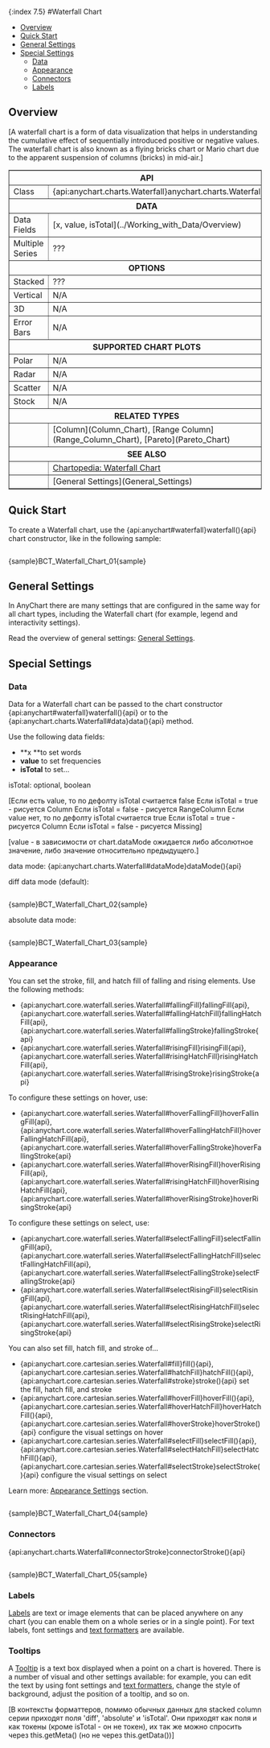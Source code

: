 {:index 7.5}
#Waterfall Chart

* [Overview](#overview)
* [Quick Start](#quick_start)
* [General Settings](#general_settings)
* [Special Settings](#special_settings)
  * [Data](#data)
  * [Appearance](#appearance)
  * [Connectors](#connectors)
  * [Labels](#labels)

## Overview

[A waterfall chart is a form of data visualization that helps in understanding the cumulative effect of sequentially introduced positive or negative values. The waterfall chart is also known as a flying bricks chart or Mario chart due to the apparent suspension of columns (bricks) in mid-air.]

<table border="1" class="seriesTABLE">
<tr><th colspan=2>API</th></tr>
<tr><td>Class</td><td>{api:anychart.charts.Waterfall}anychart.charts.Waterfall{api}</td></tr>
<tr><th colspan=2>DATA</th></tr>
<tr><td>Data Fields</td><td>[x, value, isTotal](../Working_with_Data/Overview)</td></tr>
<tr><td>Multiple Series</td><td>???</td></tr>
<tr><th colspan=2>OPTIONS</th></tr>
<tr><td>Stacked</td><td>???</td></tr>
<tr><td>Vertical</td><td>N/A</td></tr>
<tr><td>3D</td><td>N/A</td></tr>
<tr><td>Error Bars</td><td>N/A</td></tr>
<tr><th colspan=2>SUPPORTED CHART PLOTS</th></tr>
<tr><td>Polar</td><td>N/A</td></tr>
<tr><td>Radar</td><td>N/A</td></tr>
<tr><td>Scatter</td><td>N/A</td></tr>
<tr><td>Stock</td><td>N/A</td></tr>
<tr><th colspan=2>RELATED TYPES</th></tr>
<tr><td></td><td>[Column](Column_Chart), [Range Column](Range_Column_Chart), [Pareto](Pareto_Chart)</td></tr>
<tr><th colspan=2>SEE ALSO</th></tr>
<tr><td></td><td><a href="https://www.anychart.com/chartopedia/chart-types/waterfall-chart/" target="_blank">Chartopedia: Waterfall Chart</a></td></tr>
<tr><td></td><td>[General Settings](General_Settings)</td></tr>
</table>

## Quick Start

To create a Waterfall chart, use the {api:anychart#waterfall}waterfall(){api} chart constructor, like in the following sample:

```

```

{sample}BCT\_Waterfall\_Chart\_01{sample}

## General Settings

In AnyChart there are many settings that are configured in the same way for all chart types, including the Waterfall chart (for example, legend and interactivity settings).

Read the overview of general settings: [General Settings](General_Settings).

## Special Settings

### Data

Data for a Waterfall chart can be passed to the chart constructor {api:anychart#waterfall}waterfall(){api} or to the {api:anychart.charts.Waterfall#data}data(){api} method.

Use the following data fields:

* **x **to set words
* **value** to set frequencies
* **isTotal** to set...

isTotal: optional, boolean

[Если есть value, то по дефолту isTotal считается false
Если isTotal = true - рисуется Column
Если isTotal = false - рисуется RangeColumn
Если value нет, то по дефолту isTotal считается true
Если isTotal = true - рисуется Column
Если isTotal = false - рисуется Missing]

[value - в зависимости от chart.dataMode ожидается либо абсолютное значение, либо значение относительно предыдущего.]

data mode: {api:anychart.charts.Waterfall#dataMode}dataMode(){api}

diff data mode (default):

```

```

{sample}BCT\_Waterfall\_Chart\_02{sample}

absolute data mode:

```

```

{sample}BCT\_Waterfall\_Chart\_03{sample}

### Appearance

You can set the stroke, fill, and hatch fill of falling and rising elements. Use the following methods:

* {api:anychart.core.waterfall.series.Waterfall#fallingFill}fallingFill{api}, {api:anychart.core.waterfall.series.Waterfall#fallingHatchFill}fallingHatchFill{api}, {api:anychart.core.waterfall.series.Waterfall#fallingStroke}fallingStroke{api}
* {api:anychart.core.waterfall.series.Waterfall#risingFill}risingFill{api}, {api:anychart.core.waterfall.series.Waterfall#risingHatchFill}risingHatchFill{api}, {api:anychart.core.waterfall.series.Waterfall#risingStroke}risingStroke{api}

To configure these settings on hover, use:

* {api:anychart.core.waterfall.series.Waterfall#hoverFallingFill}hoverFallingFill{api}, {api:anychart.core.waterfall.series.Waterfall#hoverFallingHatchFill}hoverFallingHatchFill{api}, {api:anychart.core.waterfall.series.Waterfall#hoverFallingStroke}hoverFallingStroke{api}
* {api:anychart.core.waterfall.series.Waterfall#hoverRisingFill}hoverRisingFill{api}, {api:anychart.core.waterfall.series.Waterfall#risingHatchFill}hoverRisingHatchFill{api}, {api:anychart.core.waterfall.series.Waterfall#hoverRisingStroke}hoverRisingStroke{api}

To configure these settings on select, use:

* {api:anychart.core.waterfall.series.Waterfall#selectFallingFill}selectFallingFill{api}, {api:anychart.core.waterfall.series.Waterfall#selectFallingHatchFill}selectFallingHatchFill{api}, {api:anychart.core.waterfall.series.Waterfall#selectFallingStroke}selectFallingStroke{api}
* {api:anychart.core.waterfall.series.Waterfall#selectRisingFill}selectRisingFill{api}, {api:anychart.core.waterfall.series.Waterfall#selectRisingHatchFill}selectRisingHatchFill{api}, {api:anychart.core.waterfall.series.Waterfall#selectRisingStroke}selectRisingStroke{api}

You can also set fill, hatch fill, and stroke of...

* {api:anychart.core.cartesian.series.Waterfall#fill}fill(){api}, {api:anychart.core.cartesian.series.Waterfall#hatchFill}hatchFill(){api}, {api:anychart.core.cartesian.series.Waterfall#stroke}stroke(){api} set the fill, hatch fill, and stroke
* {api:anychart.core.cartesian.series.Waterfall#hoverFill}hoverFill(){api}, {api:anychart.core.cartesian.series.Waterfall#hoverHatchFill}hoverHatchFill(){api}, {api:anychart.core.cartesian.series.Waterfall#hoverStroke}hoverStroke(){api} configure the visual settings on hover
* {api:anychart.core.cartesian.series.Waterfall#selectFill}selectFill(){api}, {api:anychart.core.cartesian.series.Waterfall#selectHatchFill}selectHatchFill(){api}, {api:anychart.core.cartesian.series.Waterfall#selectStroke}selectStroke(){api} configure the visual settings on select

Learn more: [Appearance Settings](../Appearance_Settings) section.

```

```

{sample}BCT\_Waterfall\_Chart\_04{sample}

### Connectors

{api:anychart.charts.Waterfall#connectorStroke}connectorStroke(){api} 

```

```

{sample}BCT\_Waterfall\_Chart\_05{sample}

### Labels

[Labels](../Common_Settings/Labels) are text or image elements that can be placed anywhere on any chart (you can enable them on a whole series or in a single point). For text labels, font settings and [text formatters](../Common_Settings/Text_Formatters) are available.

### Tooltips

A [Tooltip](../Common_Settings/Tooltip) is a text box displayed when a point on a chart is hovered. There is a number of visual and other settings available: for example, you can edit the text by using font settings and [text formatters](../Common_Settings/Text_Formatters), change the style of background, adjust the position of a tooltip, and so on.

[В контексты форматтеров, помимо обычных данных для stacked column серии приходят поля 'diff', 'absolute' и 'isTotal'. Они приходят как поля и как токены (кроме isTotal - он не токен), их так же можно спросить через this.getMeta() (но не через this.getData())]